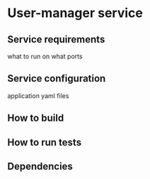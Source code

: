 # User-manager service

## Service requirements
what to run on what ports

## Service configuration
application yaml files

## How to build

## How to run tests

## Dependencies